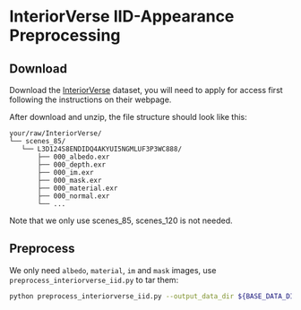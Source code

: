 # InteriorVerse IID-Appearance Preprocessing

## Download

Download the [InteriorVerse](https://interiorverse.github.io/#download) dataset, you will need to apply for access first following the instructions on their webpage.

After download and unzip, the file structure should look like this:
```text
your/raw/InteriorVerse/
└── scenes_85/
   └── L3D124S8ENDIDQ4AKYUI5NGMLUF3P3WC888/
       ├── 000_albedo.exr
       ├── 000_depth.exr
       ├── 000_im.exr
       ├── 000_mask.exr
       ├── 000_material.exr
       ├── 000_normal.exr
       └── ...
```
Note that we only use scenes_85, scenes_120 is not needed.

## Preprocess
We only need `albedo`, `material`, `im` and `mask` images, use `preprocess_interiorverse_iid.py` to tar them:
```bash
python preprocess_interiorverse_iid.py --output_data_dir ${BASE_DATA_DIR} --raw_data_dir your/raw/InteriorVerse
```



